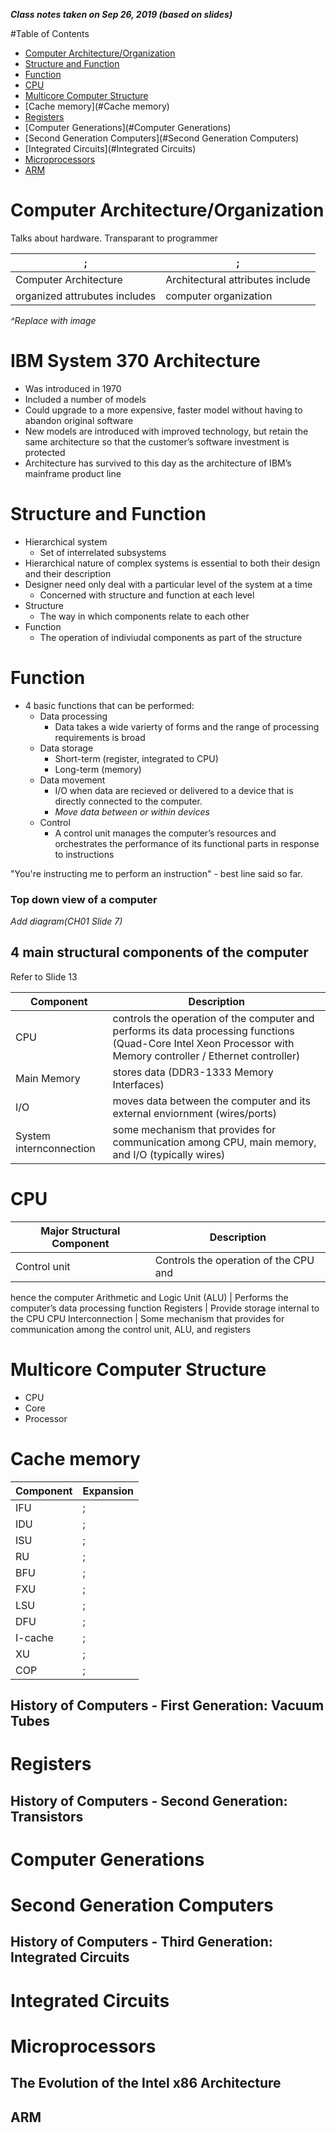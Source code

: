 ***Class notes taken on Sep 26, 2019 (based on slides)***

#Table of Contents

- [Computer Architecture/Organization](#Computer-Architecture/Organization)
- [Structure and Function](#Structure-and-Function)
- [Function](#Function)
- [CPU](#CPU)
- [Multicore Computer Structure](#Multicore-Computer-Structure)
- [Cache memory](#Cache memory)
- [Registers](#Registers)
- [Computer Generations](#Computer Generations)
- [Second Generation Computers](#Second Generation Computers)
- [Integrated Circuits](#Integrated Circuits)
- [Microprocessors](#Microprocessors)
- [ARM](#ARM)

# Computer Architecture/Organization

Talks about hardware. Transparant to programmer

; | ;
--- | ---
Computer Architecture | Architectural attributes include
organized attrubutes includes | computer organization

*^Replace with image*

# IBM System 370 Architecture
- Was introduced in 1970
- Included a number of models
- Could upgrade to a more expensive, faster model without having to abandon original software
- New models are introduced with improved technology, but retain the same architecture so that the customer’s software investment is protected
- Architecture has survived to this day as the architecture of IBM’s mainframe product line

# Structure and Function

- Hierarchical system
  - Set of interrelated subsystems
- Hierarchical nature of complex systems is essential to both their design and their description
- Designer need only deal with a particular level of the system at a time
  - Concerned with structure and function at each level
- Structure
  - The way in which components relate to each other
- Function
  - The operation of indiviudal components as part of the structure

# Function
- 4 basic functions that can be performed:
  - Data processing
    - Data takes a wide varierty of forms and the range of processing requirements is broad
  - Data storage
    - Short-term (register, integrated to CPU)
    - Long-term (memory)
  - Data movement
    - I/O when data are recieved or delivered to a device that is directly connected to the computer.
    - *Move data between or within devices*
  - Control
    - A control unit manages the computer’s resources and orchestrates the performance of its functional parts in response to instructions

"You're instructing me to perform an instruction" - best line said so far.

### Top down view of a computer

*Add diagram(CH01 Slide 7)*

## 4 main structural components of the computer
Refer to Slide 13

Component | Description
--------  | -----------
CPU | controls the operation of the computer and performs its data processing functions (Quad-Core Intel Xeon Processor with Memory controller / Ethernet controller)
Main Memory | stores data (DDR3-1333 Memory Interfaces)
I/O | moves data between the computer and its external enviornment (wires/ports)
System internconnection | some mechanism that provides for communication among CPU, main memory, and I/O (typically wires)

# CPU
Major Structural Component | Description
-------------------------- | -----------
Control unit | Controls the operation of the CPU and
hence the computer
Arithmetic and Logic Unit (ALU) | Performs the computer’s data processing function
Registers | Provide storage internal to the CPU
CPU Interconnection | Some mechanism that provides for communication among the control unit, ALU, and registers

# Multicore Computer Structure
- CPU
- Core
- Processor

# Cache memory
Component | Expansion
----------| ---------
IFU | ;
IDU | ;
ISU | ;
RU | ;
BFU | ;
FXU | ;
LSU | ;
DFU | ;
I-cache | ;
XU | ;
COP | ;

## History of Computers - First Generation: Vacuum Tubes

# Registers

## History of Computers - Second Generation: Transistors

# Computer Generations

# Second Generation Computers

##  History of Computers - Third Generation: Integrated Circuits

# Integrated Circuits

# Microprocessors

## The Evolution of the Intel x86 Architecture

## ARM

